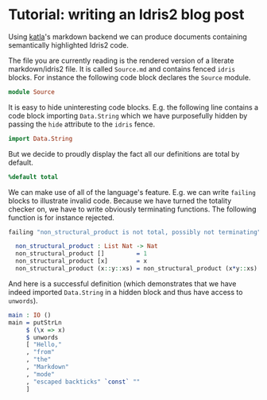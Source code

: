 # Tutorial: writing an Idris2 blog post

Using [katla](https://github.com/idris-community/katla)'s markdown backend
we can produce documents containing semantically highlighted Idris2 code.

The file you are currently reading is the rendered version of a literate
markdown/idris2 file. It is called `Source.md` and contains fenced `idris`
blocks. For instance the following code block declares the `Source` module.

```idris
module Source
```

It is easy to hide uninteresting code blocks. E.g. the following line contains
a code block importing `Data.String` which we have purposefully hidden by passing
the `hide` attribute to the `idris` fence.
```idris hide
import Data.String
```
But we decide to proudly display the fact all our definitions are total by default.
```idris
%default total
```

We can make use of all of the language's feature. E.g. we can write `failing` blocks
to illustrate invalid code. Because we have turned the totality checker on, we have
to write obviously terminating functions. The following function is for instance
rejected.

```idris
failing "non_structural_product is not total, possibly not terminating"

  non_structural_product : List Nat -> Nat
  non_structural_product []         = 1
  non_structural_product [x]        = x
  non_structural_product (x::y::xs) = non_structural_product (x*y::xs)
```

And here is a successful definition (which demonstrates that we have indeed imported
`Data.String` in a hidden block and thus have access to `unwords`).
```idris
main : IO ()
main = putStrLn
     $ (\x => x)
     $ unwords
     [ "Hello,"
     , "from"
     , "the"
     , "Markdown"
     , "mode"
     , "escaped backticks" `const` ""
     ]
```
